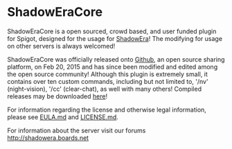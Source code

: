 # ShadowEraCore #

ShadowEraCore is a open sourced, crowd based, and user funded plugin for Spigot, designed for the usage for [ShadowEra](http://minecraftservers.org/server/100638)!  The modifying for usage on other servers is always welcomed!  

ShadowEraCore was officially released onto [Github](https://github.com/GotNoFriends/ShadowEraCore), an open source sharing platform, on Feb 20, 2015 and has since been modified and edited among the open source community!  Although this plugin is extremely small, it contains over ten custom commands, including but not limited to, '/nv' (night-vision), '/cc' (clear-chat), as well with many others!  Compiled releases may be downloaded [here](https://github.com/GotNoFriends/ShadowEraCore/releases)!

For information regarding the license and otherwise legal information, please see [EULA.md](EULA.md) and [LICENSE.md](LICENSE.md).

For information about the server visit our forums http://shadowera.boards.net
